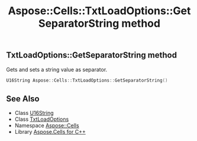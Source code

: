 ﻿---
title: Aspose::Cells::TxtLoadOptions::GetSeparatorString method
linktitle: GetSeparatorString
second_title: Aspose.Cells for C++ API Reference
description: 'Aspose::Cells::TxtLoadOptions::GetSeparatorString method. Gets and sets a string value as separator in C++.'
type: docs
weight: 800
url: /cpp/aspose.cells/txtloadoptions/getseparatorstring/
---
## TxtLoadOptions::GetSeparatorString method


Gets and sets a string value as separator.

```cpp
U16String Aspose::Cells::TxtLoadOptions::GetSeparatorString()
```

## See Also

* Class [U16String](../../u16string/)
* Class [TxtLoadOptions](../)
* Namespace [Aspose::Cells](../../)
* Library [Aspose.Cells for C++](../../../)
